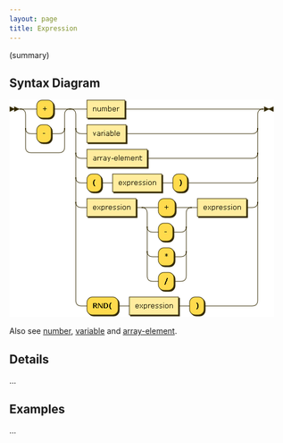 ```yaml
---
layout: page
title: Expression
---
```


(summary)


## Syntax Diagram

![Syntax diagram](/diagram/expression.png)

Also see [number](/reference/number), [variable](/reference/variable) and [array-element](/reference/array-element).


## Details

...


## Examples

...
